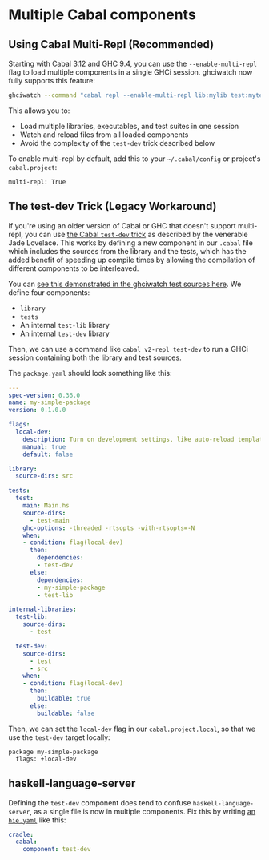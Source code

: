 # Multiple Cabal components

## Using Cabal Multi-Repl (Recommended)

Starting with Cabal 3.12 and GHC 9.4, you can use the `--enable-multi-repl` flag to load
multiple components in a single GHCi session. ghciwatch now fully supports this feature:

```bash
ghciwatch --command "cabal repl --enable-multi-repl lib:mylib test:mytest"
```

This allows you to:
- Load multiple libraries, executables, and test suites in one session
- Watch and reload files from all loaded components
- Avoid the complexity of the `test-dev` trick described below

To enable multi-repl by default, add this to your `~/.cabal/config` or project's `cabal.project`:

```cabal
multi-repl: True
```

## The test-dev Trick (Legacy Workaround)

If you're using an older version of Cabal or GHC that doesn't support multi-repl, you can use
[the Cabal `test-dev` trick][test-dev] as described by the venerable Jade
Lovelace. This works by defining a new component in our `.cabal` file which
includes the sources from the library and the tests, which has the added
benefit of speeding up compile times by allowing the compilation of different
components to be interleaved.

[test-dev]: https://jade.fyi/blog/cabal-test-dev-trick/

You can [see this demonstrated in the ghciwatch test sources
here][test-dev-in-ghciwatch]. We define four components:

- `library`
- `tests`
- An internal `test-lib` library
- An internal `test-dev` library

[test-dev-in-ghciwatch]: https://github.com/MercuryTechnologies/ghciwatch/blob/93fbb67fba6abd3903596876394acf234cb9bdb2/tests/data/simple/package.yaml

Then, we can use a command like `cabal v2-repl test-dev` to run a GHCi session
containing both the library and test sources.

The `package.yaml` should look something like this:

```yaml
---
spec-version: 0.36.0
name: my-simple-package
version: 0.1.0.0

flags:
  local-dev:
    description: Turn on development settings, like auto-reload templates.
    manual: true
    default: false

library:
  source-dirs: src

tests:
  test:
    main: Main.hs
    source-dirs:
      - test-main
    ghc-options: -threaded -rtsopts -with-rtsopts=-N
    when:
    - condition: flag(local-dev)
      then:
        dependencies:
        - test-dev
      else:
        dependencies:
        - my-simple-package
        - test-lib

internal-libraries:
  test-lib:
    source-dirs:
      - test

  test-dev:
    source-dirs:
      - test
      - src
    when:
    - condition: flag(local-dev)
      then:
        buildable: true
      else:
        buildable: false
```

Then, we can set the `local-dev` flag in our `cabal.project.local`, so that we
use the `test-dev` target locally:

```cabal
package my-simple-package
  flags: +local-dev
```


## haskell-language-server

Defining the `test-dev` component does tend to confuse
`haskell-language-server`, as a single file is now in multiple components. Fix
this by writing [an `hie.yaml`][hie-yaml] like this:

```yaml
cradle:
  cabal:
    component: test-dev
```

[hie-yaml]: https://haskell-language-server.readthedocs.io/en/stable/configuration.html#configuring-your-project-build
